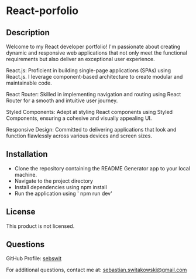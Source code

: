 # React-porfolio

## Description

Welcome to my React developer portfolio! I'm passionate about creating dynamic and responsive web applications that not only meet the functional requirements but also deliver an exceptional user experience. 

React.js: Proficient in building single-page applications (SPAs) using React.js. I leverage component-based architecture to create modular and maintainable code.

React Router: Skilled in implementing navigation and routing using React Router for a smooth and intuitive user journey.

Styled Components: Adept at styling React components using Styled Components, ensuring a cohesive and visually appealing UI.

Responsive Design: Committed to delivering applications that look and function flawlessly across various devices and screen sizes.

 ## Installation

  * Clone the repository containing the README Generator app to your local machine.
  * Navigate to the project directory
  * Install dependencies using npm install
  * Run the application using ' npm run dev'

   
## License

This product is not licensed.



## Questions

GitHub Profile: [sebswit](https://github.com/sebswit)

For additional questions, contact me at: sebastian.switakowski@gmail.com